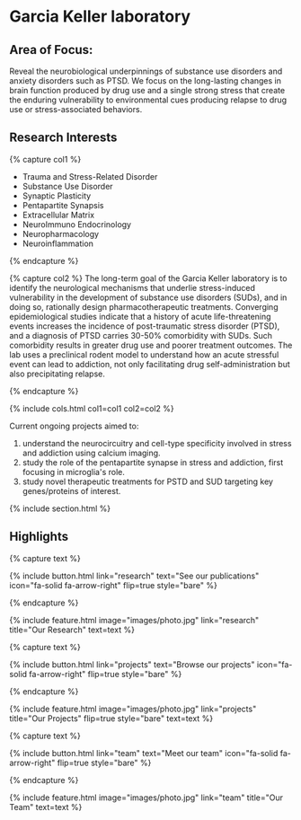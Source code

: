 ---
---

# Garcia Keller laboratory

## Area of Focus: 

Reveal the neurobiological underpinnings of substance use disorders and anxiety disorders such as PTSD. We focus on the long-lasting changes in brain function produced by drug use and a single strong stress that create the enduring vulnerability to environmental cues producing relapse to drug use or stress-associated behaviors.

## Research Interests 

{% capture col1 %}
- Trauma and Stress-Related Disorder
- Substance Use Disorder
- Synaptic Plasticity
- Pentapartite Synapsis
- Extracellular Matrix
- NeuroImmuno Endocrinology
- Neuropharmacology
- Neuroinflammation

{% endcapture %}

{% capture col2 %}
The long-term goal of the Garcia Keller laboratory is to identify the neurological mechanisms that underlie stress-induced vulnerability in the development of substance use disorders (SUDs), and in doing so, rationally design pharmacotherapeutic treatments. Converging epidemiological studies indicate that a history of acute life-threatening events increases the incidence of post-traumatic stress disorder (PTSD), and a diagnosis of PTSD carries 30-50% comorbidity with SUDs. Such comorbidity results in greater drug use and poorer treatment outcomes. The lab uses a preclinical rodent model to understand how an acute stressful event can lead to addiction, not only facilitating drug self-administration but also precipitating relapse.

{% endcapture %}

{%
  include cols.html
  col1=col1
  col2=col2
%}

Current ongoing projects aimed to:
1. understand the neurocircuitry and cell-type specificity involved in stress and addiction using calcium imaging.
2. study the role of the pentapartite synapse in stress and addiction, first focusing in microglia's role.
3. study novel therapeutic treatments for PSTD and SUD targeting key genes/proteins of interest.

{% include section.html %}


## Highlights

{% capture text %}

{%
  include button.html
  link="research"
  text="See our publications"
  icon="fa-solid fa-arrow-right"
  flip=true
  style="bare"
%}

{% endcapture %}

{%
  include feature.html
  image="images/photo.jpg"
  link="research"
  title="Our Research"
  text=text
%}

{% capture text %}


{%
  include button.html
  link="projects"
  text="Browse our projects"
  icon="fa-solid fa-arrow-right"
  flip=true
  style="bare"
%}

{% endcapture %}

{%
  include feature.html
  image="images/photo.jpg"
  link="projects"
  title="Our Projects"
  flip=true
  style="bare"
  text=text
%}

{% capture text %}

{%
  include button.html
  link="team"
  text="Meet our team"
  icon="fa-solid fa-arrow-right"
  flip=true
  style="bare"
%}

{% endcapture %}

{%
  include feature.html
  image="images/photo.jpg"
  link="team"
  title="Our Team"
  text=text
%}
